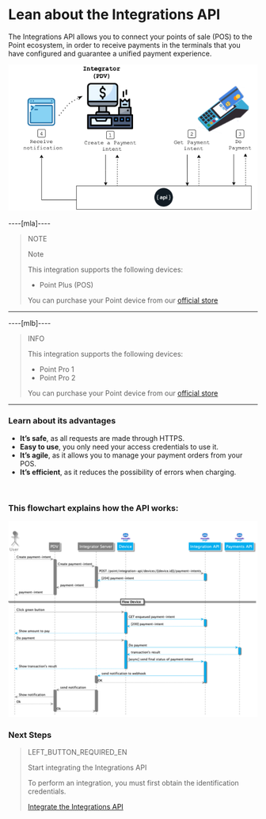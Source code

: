 # Lean about the Integrations API

The Integrations API allows you to connect your points of sale (POS) to the Point ecosystem, in order to receive payments in the terminals that you have configured and guarantee a unified payment experience.

![Diagram 1](/images/mobile/pdv-flow.png)

----[mla]----
> NOTE
>
> Note
>
> This integration supports the following devices:
>
> - Point Plus (POS)
>
> You can purchase your Point device from our [official store](https://www.mercadopago.com.ar/point)

------------

----[mlb]----
> INFO
>
> This integration supports the following devices:
>
> - Point Pro 1
> - Point Pro 2
>
> You can purchase your Point device from our [official store](https://www.mercadopago.com.br/point)

------------

### Learn about its advantages

* **It’s safe**, as all requests are made through HTTPS.
* **Easy to use**, you only need your access credentials to use it.
* **It’s agile**, as it allows you to manage your payment orders from your POS.
* **It’s efficient**, as it reduces the possibility of errors when charging.


<br />

### This flowchart explains how the API works:

![Mercado Pago Point Flow](/images/mobile/MercadoPagoFlowPoint.png)



### Next Steps

> LEFT_BUTTON_REQUIRED_EN
>
> Start integrating the Integrations API
>
> To perform an integration, you must first obtain the identification credentials.
>
> [Integrate the Integrations API](https://www.mercadopago[FAKER][URL][DOMAIN]/developers/en/guides/in-person-payments/integration-api/integration)
